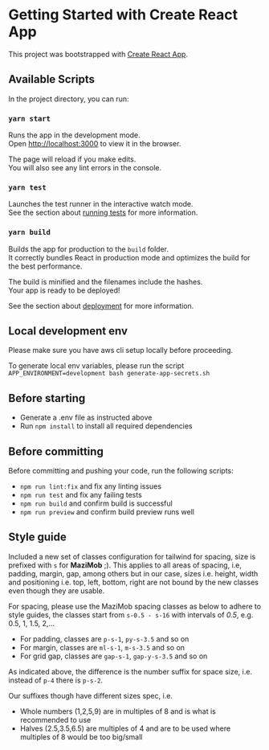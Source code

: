 # Getting Started with Create React App

This project was bootstrapped with [Create React App](https://github.com/facebook/create-react-app).

## Available Scripts

In the project directory, you can run:

### `yarn start`

Runs the app in the development mode.\
Open [http://localhost:3000](http://localhost:3000) to view it in the browser.

The page will reload if you make edits.\
You will also see any lint errors in the console.

### `yarn test`

Launches the test runner in the interactive watch mode.\
See the section about [running tests](https://facebook.github.io/create-react-app/docs/running-tests) for more information.

### `yarn build`

Builds the app for production to the `build` folder.\
It correctly bundles React in production mode and optimizes the build for the best performance.

The build is minified and the filenames include the hashes.\
Your app is ready to be deployed!

See the section about [deployment](https://facebook.github.io/create-react-app/docs/deployment) for more information.

## Local development env

Please make sure you have aws cli setup locally before proceeding.

To generate local env variables, please run the script `APP_ENVIRONMENT=development bash generate-app-secrets.sh`

## Before starting

* Generate a .env file as instructed above
* Run `npm install` to install all required dependencies

## Before committing

Before committing and pushing your code, run the following scripts:

* `npm run lint:fix` and fix any linting issues
* `npm run test` and fix any failing tests
* `npm run build` and confirm build is successful
* `npm run preview` and confirm build preview runs well

## Style guide

Included a new set of classes configuration for tailwind for spacing, size is prefixed with `s` for **MaziMob** ;).
This applies to all areas of spacing, i.e, padding, margin, gap, among others but in our case,
sizes i.e. height, width and positioning i.e. top, left, bottom, right are not bound by the new classes even though they are usable.

For spacing, please use the MaziMob spacing classes as below to adhere to style guides,
the classes start from `s-0.5 - s-16` with intervals of *0.5*, e.g. 0.5, 1, 1.5, 2,...

* For padding, classes are `p-s-1`, `py-s-3.5` and so on
* For margin, classes are `ml-s-1`, `m-s-3.5` and so on
* For grid gap, classes are `gap-s-1`, `gap-y-s-3.5` and so on

As indicated above, the difference is the number suffix for space size, i.e. instead of `p-4` there is `p-s-2`.

Our suffixes though have different sizes spec, i.e.

* Whole numbers (1,2,5,9) are in multiples of 8 and is what is recommended to use
* Halves (2.5,3.5,6.5) are multiples of 4 and are to be used where multiples of 8 would be too big/small
